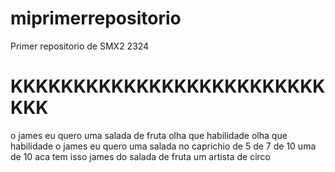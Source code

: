 # miprimerrepositorio
Primer repositorio de SMX2 2324
# KKKKKKKKKKKKKKKKKKKKKKKKKKKK
o james eu quero uma salada de fruta
olha que habilidade
olha que habilidade
o james eu quero uma salada no caprichio
de 5 de 7 de 10
uma de 10
aca tem
isso james do salada de fruta um artista de circo